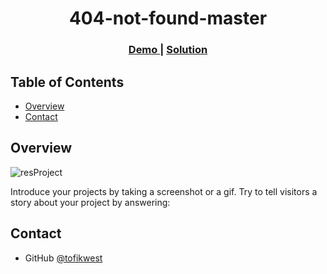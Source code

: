 <!-- Please update value in the {}  -->

<h1 align="center">404-not-found-master</h1>

<div align="center">
  <h3>
    <a href="https://tofikwest.github.io/404-not-found-master/" target="_blank">
      Demo
    </a>
    <span> | </span>
    <a href="https://{your-url-to-the-solution}">
      Solution
    </a>
  </h3>
</div>

<!-- TABLE OF CONTENTS -->

## Table of Contents

- [Overview](#overview)
- [Contact](#contact)

<!-- OVERVIEW -->

## Overview

![resProject](https://user-images.githubusercontent.com/72318342/124517506-c6aa4500-ddec-11eb-9ab1-af19acfa421d.png)


Introduce your projects by taking a screenshot or a gif. Try to tell visitors a story about your project by answering:



## Contact

- GitHub [@tofikwest](https://{github.com/tofikwest})

